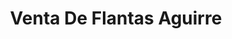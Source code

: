 ---
title: "Venta De Flantas Aguirre"
url: /atiquizaya/venta-de-flantas-aguirre/
shop: reparación de automóviles
---